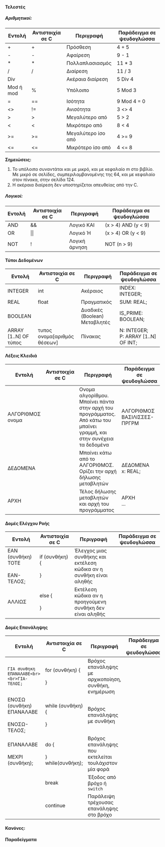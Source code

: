

#### Τελεστές

##### Αριθμητικοί:

| **Εντολή** | **Αντιστοιχία σε C** | **Περιγραφή**      | **Παράδειγμα σε ψευδογλώσσα** |
| ---------- | -------------------- | ------------------ | ----------------------------- |
| +          | +                    | Πρόσθεση           | 4 + 5                         |
| -          | -                    | Αφαίρεση           | 9 - 1                         |
| *          | *                    | Πολλαπλασιασμός    | 11 * 3                        |
| /          | /                    | Διαίρεση           | 11 / 3                        |
| Div        |                      | Ακέραια διαίρεση   | 5 Div 4                       |
| Mod ή mod  | %                    | Υπόλοιπο           | 5 Mod 3                       |
| =          | ==                   | Ισότητα            | 9 Mod 4 = 0                   |
| <>         | !=                   | Ανισότητα          | 3 <> 4                        |
| >          | >                    | Μεγαλύτερο από     | 5 > 2                         |
| <          | <                    | Μικρότερο από      | 8 < 4                         |
| >=         | >=                   | Μεγαλύτερο ίσο από | 4 >= 9                        |
| <=         | <=                   | Μικρότερο ίσο από  | 4 <= 8                        |

**Σημειώσεις:**
1. Το υπόλοιπο συναντάται και με μικρό, και με κεφαλαίο m στο βιβλίο. Με μικρό σε σελίδες, συμπεριλαμβανομένης της 64, και με κεφαλαίο στον πίνακα, στην σελίδα 124.
2. Η ακέραια διαίρεση δεν υποστηρίζεται απευθείας από την C.

##### Λογικοί:

| **Εντολή** | **Αντιστοιχία σε C** | **Περιγραφή** | **Παράδειγμα σε ψευδογλώσσα** |
| ---------- | -------------------- | ------------- | ----------------------------- |
| AND        | &&                   | Λογικό ΚΑΙ    | (x > 4) AND (y < 9)           |
| OR         | \|\|                 | Λογικό Ή      | (x > 4) OR (y < 9)            |
| NOT        | !                    | Λογική άρνηση | NOT (n > 9)                   |

#### Τύποι Δεδομένων 

| **Εντολή**            | **Αντιστοιχία σε C**        | **Περιγραφή**                 | **Παράδειγμα σε ψευδογλώσσα**          |
| --------------------- | --------------------------- | ----------------------------- | -------------------------------------- |
| INTEGER               | int                         | Ακέραιος                      | INDEX: INTEGER;                        |
| REAL                  | float                       | Πραγματικός                   | SUM: REAL;                             |
| BOOLEAN               |                             | Δυαδικές (Boolean) Μεταβλητές | IS_PRIME: BOOLEAN;                     |
| ARRAY [1..N] OF τύπος | τυπος ονομα[αριθμός θέσεων] | Πίνακας                       | N: INTEGER;<br>P: ARRAY [1..N] OF INT; |

#### Λέξεις Κλειδιά

| **Εντολή**       | **Αντιστοιχία σε C** | **Περιγραφή**                                                                                                             | **Παράδειγμα σε ψευδογλώσσα** |
| ---------------- | -------------------- | ------------------------------------------------------------------------------------------------------------------------- | ----------------------------- |
| ΑΛΓΟΡΙΘΜΟΣ ονομα |                      | Ονομα αλγορίθμου. Μπαίνει πάντα στην αρχή του προγράμματος.<br>Από κάτω του μπαίνει γραμμή, και στην συνέχεια τα δεδομένα | ΑΛΓΟΡΙΘΜΟΣ ΒΑΣΙΛΙΣΣΕΣ-ΠΡΓΡΜ   |
| ΔΕΔΟΜΕΝΑ         |                      | Μπαίνει κάτω από το ΑΛΓΟΡΙΘΜΟΣ. Ορίζει την αρχή δήλωσης μεταβλητών                                                        | ΔΕΔΟΜΕΝΑ<br>x: REAL;          |
| ΑΡΧΗ             |                      | Τέλος δήλωσης μεταβλητών και αρχή του προγράμματος                                                                        | ΑΡΧΗ<br>...                   |

#### Δομές Ελέγχου Ροής

| **Εντολή**                           | **Αντιστοιχία σε C**    | **Περιγραφή**                                                            | **Παράδειγμα σε ψευδογλώσσα** |
| ------------------------------------ | ----------------------- | ------------------------------------------------------------------------ | ----------------------------- |
| ΕΑΝ (συνθήκη) ΤΟΤΕ<br><br>ΕΑΝ-ΤΕΛΟΣ; | if (συνθήκη) {<br><br>} | Έλεγχος μιας συνθήκης και εκτέλεση <br> κώδικα αν η συνθήκη είναι αληθής |                               |
| ΑΛΛΙΩΣ                               | else {<br><br>}         | Εκτέλεση κώδικα αν η προηγούμενη <br> συνθήκη δεν είναι αληθής           |                               |

#### Δομές Επανάληψης

| **Εντολή**                                    | **Αντιστοιχία σε C**             | **Περιγραφή**                                             | **Παράδειγμα σε ψευδογλώσσα** |
| --------------------------------------------- | -------------------------------- | --------------------------------------------------------- | ----------------------------- |
| `ΓΙΑ συνθηκη ΕΠΑΝΑΛΑΒΕ<br><br>ΓΙΑ-ΤΕΛΟΣ;`       | for (συνθήκη) {<br><br>}         | Βρόχος επανάληψης<br>με αρχικοποίηση, συνθήκη, ενημέρωση  |                               |
| ΕΝΟΣΩ (συνθήκη) ΕΠΑΝΑΛΑΒΕ<br><br>ΕΝΟΣΩ-ΤΕΛΟΣ; | while (συνθήκη) {<br><br>}       | Βρόχος επανάληψης με συνθήκη                              |                               |
| ΕΠΑΝΑΛΑΒΕ<br><br>ΜΕΧΡΙ (συνθήκη);             | do {<br><br>}<br>while(συνθήκη); | Βρόχος επανάληψης που εκτελείται<br>τουλάχιστον μία φορά  |                               |
|                                               | break                            | Έξοδος από βρόχο ή `switch`                               |                               |
|                                               | continue                         | Παράλειψη τρέχουσας επανάληψης στο βρόχο                  |                               |


#### Κανόνες:




#### Παραδείγματα

